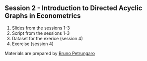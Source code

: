 ## Session 2 - Introduction to Directed Acyclic Graphs in Econometrics

1. Slides from the sessions 1-3
2. Script from the sessions 1-3
3. Dataset for the exerice (session 4)
4. Exercise (session 4)

Materials are prepared by [Bruno Petrungaro](https://healtheconomicsunit.nhs.uk/teams/bruno-petrungaro/)

